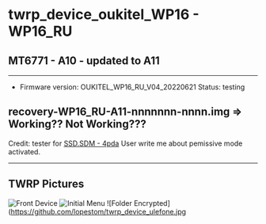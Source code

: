 # twrp_device_oukitel_WP16 - WP16_RU
## MT6771 - A10 - updated to A11
---------------
- Firmware version: OUKITEL_WP16_RU_V04_20220621
Status: testing

recovery-WP16_RU-A11-nnnnnnn-nnnn.img => Working?? Not Working???
------------------------------------

Credit: tester for [SSD.SDM - 4pda](https://4pda.to/forum/index.php?showuser=10823078)
User write me about pemissive mode activated.

--------------------------------
TWRP Pictures
-------------
![Front Device](https://cdn-files.kimovil.com/phone_front/0006/93/thumb_592509_phone_front_big.jpg)
![Initial Menu](https://github.com/lopestom/twrp_device_ulefone.jpg)
![Folder Encrypted](https://github.com/lopestom/twrp_device_ulefone.jpg


